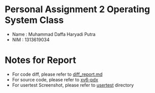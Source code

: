 # Personal Assignment 2 Operating System Class

- Name : Muhammad Daffa Haryadi Putra 
- NIM  : 1313619034

# Notes for Report

- For code diff, please refer to [diff_report.md](./diff_report.md)
- For source code, please refer to [xv6-pdx](./xv6-pdx)
- For usertest Screenshot, please refer to [usertest](./usertest) directory

